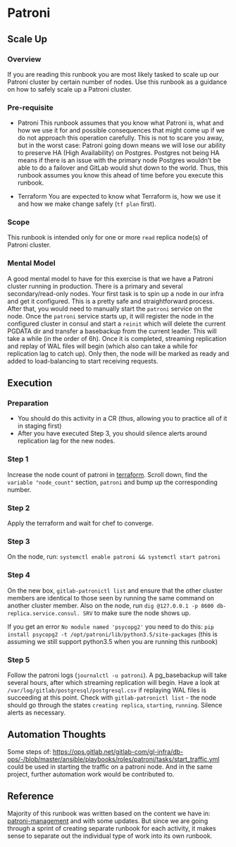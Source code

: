 # Patroni

## Scale Up

### Overview

If you are reading this runbook you are most likely tasked to scale up our Patroni cluster by certain number of nodes. Use this runbook as a guidance on how to safely scale up a Patroni cluster.

### Pre-requisite

- Patroni
    This runbook assumes that you know what Patroni is, what and how we use it for and possible consequences that might come up if we do not approach this operation carefully. This is not to scare you away, but in the worst case: Patroni going down means we will lose our ability to preserve HA (High Availability) on Postgres. Postgres not being HA means if there is an issue with the primary node Postgres wouldn't be able to do a failover and GitLab would shut down to the world. Thus, this runbook assumes you know this ahead of time before you execute this runbook.

- Terraform
    You are expected to know what Terraform is, how we use it and how we make change safely (`tf plan` first).

### Scope

This runbook is intended only for one or more `read` replica node(s) of Patroni cluster.

### Mental Model

A good mental model to have for this exercise is that we have a Patroni cluster running in production. There is a primary and several secondary/read-only nodes. Your first task is to spin up a node in our infra and get it configured. This is a pretty safe and straightforward process. After that, you would need to manually start the `patroni` service on the node. Once the `patroni` service starts up, it will register the node in the configured cluster in consul and start a `reinit` which will delete the current PGDATA dir and transfer a basebackup from the current leader. This will take a while (in the order of 6h). Once it is completed, streaming replication and replay of WAL files will begin (which also can take a while for replication lag to catch up). Only then, the node will be marked as ready and added to load-balancing to start receiving requests.

## Execution

### Preparation

- You should do this activity in a CR (thus, allowing you to practice all of it in staging first)
- After you have executed Step 3, you should silence alerts around replication lag for the new nodes.

### Step 1

Increase the node count of patroni in [terraform](https://ops.gitlab.net/gitlab-com/gitlab-com-infrastructure/-/blob/master/environments/gstg/variables.tf). Scroll down, find the `variable "node_count"` section, `patroni` and bump up the corresponding number.

### Step 2

Apply the terraform and wait for chef to converge.

### Step 3

On the node, run: `systemctl enable patroni && systemctl start patroni`

### Step 4

On the new box, `gitlab-patronictl list` and ensure that the other cluster members are identical to those seen by running the same command on another cluster member. Also on the node, run `dig @127.0.0.1 -p 8600 db-replica.service.consul. SRV` to make sure the node shows up.

If you get an error `No module named 'psycopg2'` you need to do this: `pip install psycopg2 -t /opt/patroni/lib/python3.5/site-packages` (this is assuming we still support python3.5 when you are running this runbook)

### Step 5

Follow the patroni logs (`journalctl -u patroni`). A pg_basebackup will take several hours, after which streaming replication will begin. Have a look at `/var/log/gitlab/postgresql/postgresql.csv` if replaying WAL files is succeeding at this point. Check with `gitlab-patronictl list` - the node should go through the states `creating replica`, `starting`, `running`. Silence alerts as necessary.

## Automation Thoughts

Some steps of: <https://ops.gitlab.net/gitlab-com/gl-infra/db-ops/-/blob/master/ansible/playbooks/roles/patroni/tasks/start_traffic.yml> could be used in starting the traffic on a patroni node. And in the same project, further automation work would be contributed to.

## Reference

Majority of this runbook was written based on the content we have in: [patroni-management](https://gitlab.com/gitlab-com/runbooks/-/blob/master/docs/patroni/patroni-management.md#scaling-the-cluster-up) and with some updates. But since we are going through a sprint of creating separate runbook for each activity, it makes sense to separate out the individual type of work into its own runbook.
